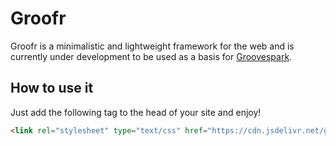 # Groofr
Groofr is a minimalistic and lightweight framework for the web and is currently under development to be used as a basis for [Groovespark](https://github.com/Groovespark/groovespark.github.io).

## How to use it
Just add the following tag to the head of your site and enjoy!   
``` html
<link rel="stylesheet" type="text/css" href="https://cdn.jsdelivr.net/gh/Groovespark/Groofr@master/css/main.css">
```
